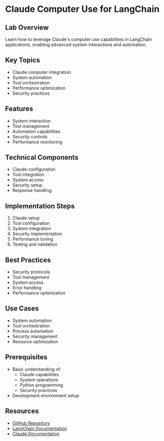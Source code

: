 # Claude Computer Use for LangChain

## Lab Overview
Learn how to leverage Claude's computer use capabilities in LangChain applications, enabling advanced system interactions and automation.

## Key Topics
- Claude computer integration
- System automation
- Tool orchestration
- Performance optimization
- Security practices

## Features
- System interaction
- Tool management
- Automation capabilities
- Security controls
- Performance monitoring

## Technical Components
- Claude configuration
- Tool integration
- System access
- Security setup
- Response handling

## Implementation Steps
1. Claude setup
2. Tool configuration
3. System integration
4. Security implementation
5. Performance tuning
6. Testing and validation

## Best Practices
- Security protocols
- Tool management
- System access
- Error handling
- Performance optimization

## Use Cases
- System automation
- Tool orchestration
- Process automation
- Security management
- Resource optimization

## Prerequisites
- Basic understanding of:
  - Claude capabilities
  - System operations
  - Python programming
  - Security practices
- Development environment setup

## Resources
- [GitHub Repository](https://github.com/aimug-org/austin_langchain)
- [LangChain Documentation](https://python.langchain.com/docs/get_started/introduction.html)
- [Claude Documentation](https://docs.anthropic.com/claude/)
